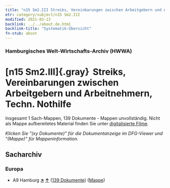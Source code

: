 ```yaml
---
title: "n15 Sm2.III Streiks, Vereinbarungen zwischen Arbeitgebern und Arbeitnehmern, Techn. Nothilfe"
etr: category/subject/n15 Sm2.III
modified: 2021-03-13
backlink: ../../about.de.html
backlink-title: "Systematik-Übersicht"
fn-stub: about
---
```


### Hamburgisches Welt-Wirtschafts-Archiv (HWWA)
# [n15 Sm2.III]{.gray}&#8201; Streiks, Vereinbarungen zwischen Arbeitgebern und Arbeitnehmern, Techn. Nothilfe&#160; 




Insgesamt 1 Sach-Mappen, 139 Dokumente - Mappen unvollständig.
Nicht als Mappe aufbereitetes Material finden Sie unter [digitalisierte Filme](/film/h1_sh).

_Klicken Sie "(xy Dokumente)" für die Dokumentanzeige im DFG-Viewer und "(Mappe)" für Mappeninformation._

## Sacharchiv




### Europa

- A9 Hamburg [**&nearr;**](../../../geo/i/140905/about.de.html "Hamburg (alle Mappen)") [**&uarr;**](../../../geo/about.de.html#A9 "Ländersystematik") (<a href="https://pm20.zbw.eu/dfgview/sh/140905,145161" title="über: Hamburg : Streiks, Vereinbarungen zwischen Arbeitgebern und Arbeitnehmern, Techn. Nothilfe" target="_blank">139 Dokumente</a>) ([Mappe](http://purl.org/pressemappe20/folder/sh/140905,145161))


